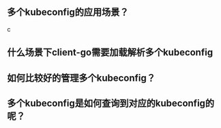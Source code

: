 ## 多个kubeconfig的应用场景？
c

## 什么场景下client-go需要加载解析多个kubeconfig

## 如何比较好的管理多个kubeconfig？

## 多个kubeconfig是如何查询到对应的kubeconfig的呢？